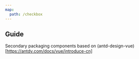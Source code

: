 ```yaml
---
map:
  path: /checkbox
---
```


## Guide

Secondary packaging components based on (antd-design-vue)[https://antdv.com/docs/vue/introduce-cn]
